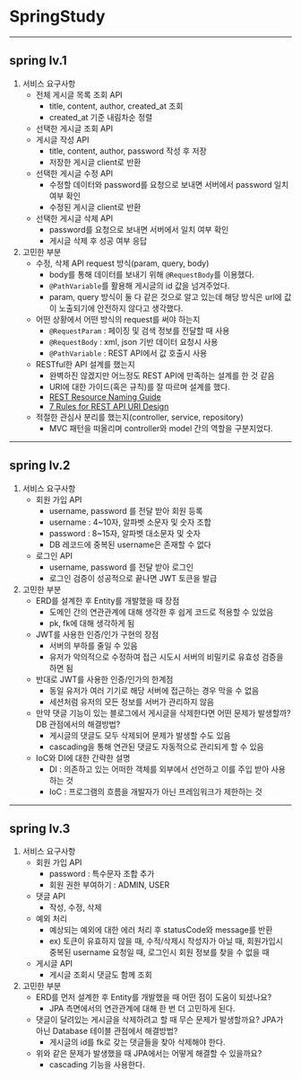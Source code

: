 # SpringStudy
---
## spring lv.1

1. 서비스 요구사항
   - 전체 게시글 목록 조회 API
     - title, content, author, created_at 조회
     - created_at 기준 내림차순 정렬
   - 선택한 게시글 조회 API
   - 게시글 작성 API
     - title, content, author, password 작성 후 저장
     - 저장한 게시글 client로 반환
   - 선택한 게시글 수정 API
     - 수정할 데이터와 password를 요청으로 보내면 서버에서 password 일치 여부 확인
     - 수정된 게시글 client로 반환
   - 선택한 게시글 삭제 API
     - password를 요청으로 보내면 서버에서 일치 여부 확인
     - 게시글 삭제 후 성공 여부 응답
2. 고민한 부분
    - 수정, 삭제 API request 방식(param, query, body)
      - body를 통해 데이터를 보내기 위해 `@RequestBody`를 이용했다.
      - `@PathVariable`를 활용해 게시글의 id 값을 넘겨주었다.
      - param, query 방식이 둘 다 같은 것으로 알고 있는데 해당 방식은 url에 값이 노출되기에 안전하지 않다고 생각했다.
    - 어떤 상황에서 어떤 방식의 request를 써야 하는지
      - `@RequestParam` : 페이징 및 검색 정보를 전달할 때 사용
      - `@RequestBody` : xml, json 기반 데이터 요청시 사용
      - `@PathVariable` : REST API에서 값 호출시 사용
    - RESTful한 API 설계를 했는지
      - 완벽하진 않겠지만 어느정도 REST API에 만족하는 설계를 한 것 같음
      - URI에 대한 가이드(혹은 규칙)를 잘 따르며 설계를 했다.
      - [REST Resource Naming Guide](https://restfulapi.net/resource-naming/)
      - [7 Rules for REST API URI Design](https://dzone.com/articles/7-rules-for-rest-api-uri-design-1)
    - 적절한 관심사 분리를 했는지(controller, service, repository)
      - MVC 패턴을 떠올리며 controller와 model 간의 역할을 구분지었다.

---
## spring lv.2
1. 서비스 요구사항
   - 회원 가입 API
     - username, password 를 전달 받아 회원 등록
     - username : 4~10자, 알파벳 소문자 및 숫자 조합
     - password : 8~15자, 알파벳 대소문자 및 숫자
     - DB 레코드에 중복된 username은 존재할 수 없다
   - 로그인 API
     - username, password 를 전달 받아 로그인
     - 로그인 검증이 성공적으로 끝나면 JWT 토큰을 발급
2. 고민한 부분
   - ERD를 설계한 후 Entity를 개발했을 때 장점
     - 도메인 간의 연관관계에 대해 생각한 후 쉽게 코드로 적용할 수 있었음
     - pk, fk에 대해 생각하게 됨
   - JWT를 사용한 인증/인가 구현의 장점
     - 서버의 부하를 줄일 수 있음
     - 유저가 악의적으로 수정하여 접근 시도시 서버의 비밀키로 유효성 검증을 하면 됨
   - 반대로 JWT를 사용한 인증/인가의 한계점
     - 동일 유저가 여러 기기로 해당 서버에 접근하는 경우 막을 수 없음
     - 세션처럼 유저의 모든 정보를 서버가 관리하지 않음
   - 만약 댓글 기능이 있는 블로그에서 게시글을 삭제한다면 어떤 문제가 발생할까? DB 관점에서의 해결방법?
     - 게시글의 댓글도 모두 삭제되어 문제가 발생할 수도 있음
     - cascading을 통해 연관된 댓글도 자동적으로 관리되게 할 수 있음
   - IoC와 DI에 대한 간략한 설명
     - DI : 의존하고 있는 어떠한 객체를 외부에서 선언하고 이를 주입 받아 사용하는 것
     - IoC : 프로그램의 흐름을 개발자가 아닌 프레임워크가 제한하는 것

---
## spring lv.3
1. 서비스 요구사항
   - 회원 가입 API
     - password : 특수문자 조합 추가
     - 회원 권한 부여하기 : ADMIN, USER
   - 댓글 API
     - 작성, 수정, 삭제
   - 예외 처리
     - 예상되는 예외에 대한 에러 처리 후 statusCode와 message를 반환
     - ex) 토큰이 유효하지 않을 때, 수적/삭제시 작성자가 아닐 때, 회원가입시 중복된 username 요청일 때, 로그인시 회원 정보를 찾을 수 없을 때
   - 게시글 API
     - 게시글 조회시 댓글도 함께 조회
2. 고민한 부분
    - ERD를 먼저 설계한 후 Entity를 개발했을 때 어떤 점이 도움이 되셨나요?
      - JPA 측면에서의 연관관계에 대해 한 번 더 고민하게 된다.
    - 댓글이 달려있는 게시글을 삭제하려고 할 때 무슨 문제가 발생할까요? JPA가 아닌 Database 테이블 관점에서 해결방법?
      - 게시글의 id를 fk로 갖는 댓글들을 찾아 삭제해야 한다.
    - 위와 같은 문제가 발생했을 때 JPA에서는 어떻게 해결할 수 있을까요?
      - cascading 기능을 사용한다.